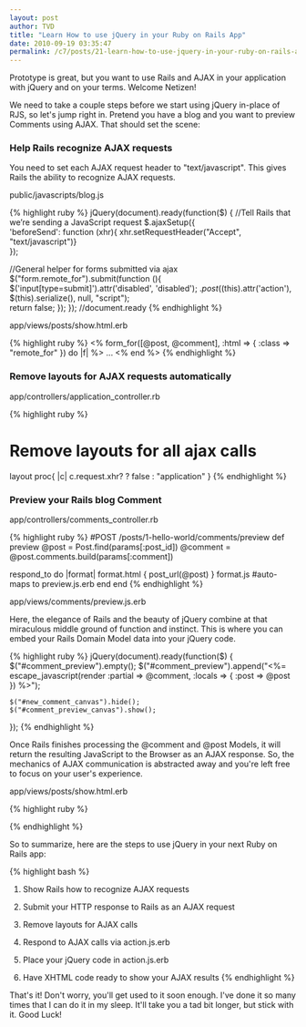 ```yaml
---
layout: post
author: TVD
title: "Learn How to use jQuery in your Ruby on Rails App"
date: 2010-09-19 03:35:47
permalink: /c7/posts/21-learn-how-to-use-jquery-in-your-ruby-on-rails-app
---
```


Prototype is great, but you want to use Rails and AJAX in your application with jQuery and on your terms. Welcome Netizen! 

We need to take a couple steps before we start using jQuery in-place of RJS, so let's jump right in. Pretend you have a blog and you want to preview Comments using AJAX. That should set the scene:

### Help Rails recognize AJAX requests

You need to set each AJAX request header to "text/javascript". This gives Rails the ability to recognize AJAX requests.

public/javascripts/blog.js

{% highlight ruby %}
jQuery(document).ready(function($) {
  //Tell Rails that we’re sending a JavaScript request
  $.ajaxSetup({  
	 'beforeSend': function (xhr){
     xhr.setRequestHeader("Accept", "text/javascript")}  
  });

  //General helper for forms submitted via ajax
  $("form.remote_for").submit(function (){
     $('input[type=submit]').attr('disabled', 'disabled');
     $.post($(this).attr('action'), $(this).serialize(), null, "script");  
     return false;
  });
}); //document.ready
{% endhighlight %}

app/views/posts/show.html.erb

{% highlight ruby %}
<% form_for([@post, @comment], :html => { :class => "remote_for" }) do |f| %>
...
<% end %>
{% endhighlight %}

### Remove layouts for AJAX requests automatically

app/controllers/application_controller.rb

{% highlight ruby %}
# Remove layouts for all ajax calls
layout proc{ |c| c.request.xhr? ? false : "application" }
{% endhighlight %}

### Preview your Rails blog Comment

app/controllers/comments_controller.rb

{% highlight ruby %}
#POST /posts/1-hello-world/comments/preview
def preview
  @post = Post.find(params[:post_id])
  @comment = @post.comments.build(params[:comment])

  respond_to do |format|
     format.html { post_url(@post) }
     format.js #auto-maps to preview.js.erb
  end
end
{% endhighlight %}

app/views/comments/preview.js.erb

Here, the elegance of Rails and the beauty of jQuery combine at that miraculous middle ground of function and instinct. This is where you can embed your Rails Domain Model data into your jQuery code.

{% highlight ruby %}
jQuery(document).ready(function($) {
	$("#comment_preview").empty();
	$("#comment_preview").append("<%= escape_javascript(render :partial => @comment, :locals => { :post => @post }) %>");
	
	$("#new_comment_canvas").hide();
	$("#comment_preview_canvas").show();
});
{% endhighlight %}

Once Rails finishes processing the @comment and @post Models, it will return the resulting JavaScript to the Browser as an AJAX response. So, the mechanics of AJAX communication is abstracted away and you're left free to focus on your user's experience.

app/views/posts/show.html.erb

{% highlight ruby %}
<div id="comment_preview_canvas">
	<div id="comment_preview"></div>
</div>
{% endhighlight %}

So to summarize, here are the steps to use jQuery in your next Ruby on Rails app:

{% highlight bash %}
1. Show Rails how to recognize AJAX requests

2. Submit your HTTP response to Rails as an AJAX request

3. Remove layouts for AJAX calls

4. Respond to AJAX calls via action.js.erb

5. Place your jQuery code in action.js.erb

6. Have XHTML code ready to show your AJAX results
{% endhighlight %}

That's it! Don't worry, you'll get used to it soon enough. I've done it so many times that I can do it in my sleep. It'll take you a tad bit longer, but stick with it. Good Luck!

